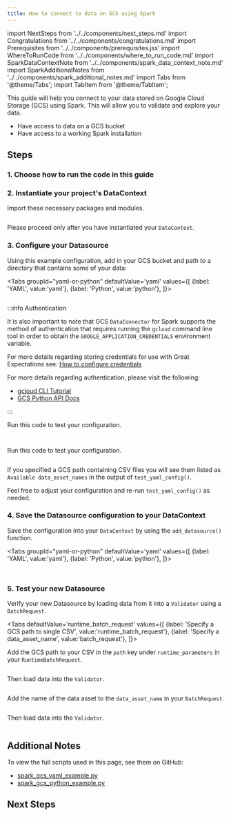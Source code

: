 ```yaml
---
title: How to connect to data on GCS using Spark
---
```


import NextSteps from '../../components/next_steps.md'
import Congratulations from '../../components/congratulations.md'
import Prerequisites from '../../components/prerequisites.jsx'
import WhereToRunCode from '../../components/where_to_run_code.md'
import SparkDataContextNote from '../../components/spark_data_context_note.md'
import SparkAdditionalNotes from '../../components/spark_additional_notes.md'
import Tabs from '@theme/Tabs';
import TabItem from '@theme/TabItem';

This guide will help you connect to your data stored on Google Cloud Storage (GCS) using Spark.
This will allow you to validate and explore your data.

<Prerequisites>

- Have access to data on a GCS bucket
- Have access to a working Spark installation

</Prerequisites>

## Steps

### 1. Choose how to run the code in this guide

<WhereToRunCode />

### 2. Instantiate your project's DataContext

Import these necessary packages and modules.

```python file=../../../../../tests/integration/docusaurus/connecting_to_your_data/cloud/gcs/spark/inferred_and_runtime_yaml_example.py#L6-L12
```

<SparkDataContextNote />

Please proceed only after you have instantiated your `DataContext`.

### 3. Configure your Datasource

Using this example configuration, add in your GCS bucket and path to a directory that contains some of your data:

<Tabs
  groupId="yaml-or-python"
  defaultValue='yaml'
  values={[
  {label: 'YAML', value:'yaml'},
  {label: 'Python', value:'python'},
  ]}>
  <TabItem value="yaml">

```python file=../../../../../tests/integration/docusaurus/connecting_to_your_data/cloud/gcs/spark/inferred_and_runtime_yaml_example.py#L27-L45
```

:::info Authentication

It is also important to note that GCS `DataConnector` for Spark supports the method of authentication that requires running the `gcloud` command line tool in order to obtain the `GOOGLE_APPLICATION_CREDENTIALS` environment variable.

For more details regarding storing credentials for use with Great Expectations see: [How to configure credentials](../../../setup/configuring_data_contexts/how_to_configure_credentials.md)

For more details regarding authentication, please visit the following:
* [gcloud CLI Tutorial](https://cloud.google.com/storage/docs/reference/libraries)
* [GCS Python API Docs](https://googleapis.dev/python/storage/latest/index.html)

:::

Run this code to test your configuration.

```python file=../../../../../tests/integration/docusaurus/connecting_to_your_data/cloud/gcs/spark/inferred_and_runtime_yaml_example.py#L56
```

</TabItem>
<TabItem value="python">

```python file=../../../../../tests/integration/docusaurus/connecting_to_your_data/cloud/gcs/spark/inferred_and_runtime_python_example.py#L23-L42
```

Run this code to test your configuration.

```python file=../../../../../tests/integration/docusaurus/connecting_to_your_data/cloud/gcs/spark/inferred_and_runtime_python_example.py#L53
```

</TabItem>
</Tabs>

If you specified a GCS path containing CSV files you will see them listed as `Available data_asset_names` in the output of `test_yaml_config()`.

Feel free to adjust your configuration and re-run `test_yaml_config()` as needed.

### 4. Save the Datasource configuration to your DataContext

Save the configuration into your `DataContext` by using the `add_datasource()` function.

<Tabs
  groupId="yaml-or-python"
  defaultValue='yaml'
  values={[
  {label: 'YAML', value:'yaml'},
  {label: 'Python', value:'python'},
  ]}>
  <TabItem value="yaml">

```python file=../../../../../tests/integration/docusaurus/connecting_to_your_data/cloud/gcs/spark/inferred_and_runtime_yaml_example.py#L60
```

</TabItem>
<TabItem value="python">

```python file=../../../../../tests/integration/docusaurus/connecting_to_your_data/cloud/gcs/spark/inferred_and_runtime_python_example.py#L55
```

</TabItem>
</Tabs>

### 5. Test your new Datasource

Verify your new Datasource by loading data from it into a `Validator` using a `BatchRequest`.

<Tabs
  defaultValue='runtime_batch_request'
  values={[
  {label: 'Specify a GCS path to single CSV', value:'runtime_batch_request'},
  {label: 'Specify a data_asset_name', value:'batch_request'},
  ]}>
  <TabItem value="runtime_batch_request">

Add the GCS path to your CSV in the `path` key under `runtime_parameters` in your `RuntimeBatchRequest`.

```python file=../../../../../tests/integration/docusaurus/connecting_to_your_data/cloud/gcs/spark/inferred_and_runtime_yaml_example.py#L65-L71
```
Then load data into the `Validator`.
```python file=../../../../../tests/integration/docusaurus/connecting_to_your_data/cloud/gcs/spark/inferred_and_runtime_yaml_example.py#L81-L87
```

  </TabItem>
  <TabItem value="batch_request">

Add the name of the data asset to the `data_asset_name` in your `BatchRequest`.

```python file=../../../../../tests/integration/docusaurus/connecting_to_your_data/cloud/gcs/spark/inferred_and_runtime_yaml_example.py#L96-L101
```
Then load data into the `Validator`.
```python file=../../../../../tests/integration/docusaurus/connecting_to_your_data/cloud/gcs/spark/inferred_and_runtime_yaml_example.py#L111-L117
```

  </TabItem>
</Tabs>


<Congratulations />

## Additional Notes

<SparkAdditionalNotes />

To view the full scripts used in this page, see them on GitHub:

- [spark_gcs_yaml_example.py](https://github.com/great-expectations/great_expectations/blob/develop/tests/integration/docusaurus/connecting_to_your_data/cloud/gcs/spark/inferred_and_runtime_yaml_example.py)
- [spark_gcs_python_example.py](https://github.com/great-expectations/great_expectations/blob/develop/tests/integration/docusaurus/connecting_to_your_data/cloud/gcs/spark/inferred_and_runtime_python_example.py)

## Next Steps

<NextSteps />

